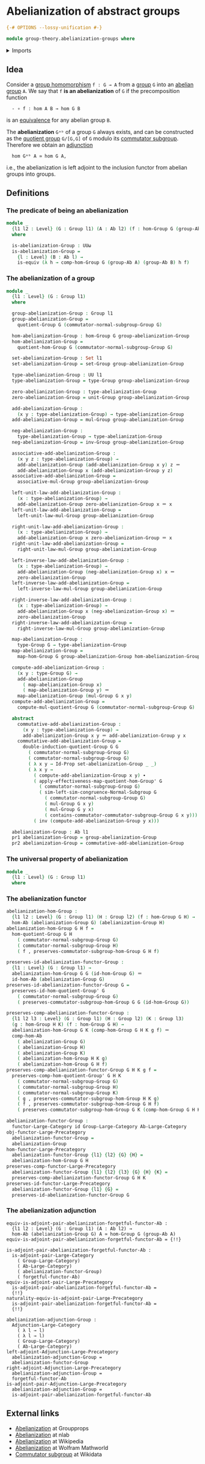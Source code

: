 # Abelianization of abstract groups

```agda
{-# OPTIONS --lossy-unification #-}

module group-theory.abelianization-groups where
```

<details><summary>Imports</summary>

```agda
open import category-theory.adjunctions-large-categories
open import category-theory.adjunctions-large-precategories
open import category-theory.functors-large-categories
open import category-theory.functors-large-precategories

open import foundation.dependent-pair-types
open import foundation.equivalences
open import foundation.function-types
open import foundation.identity-types
open import foundation.set-quotients
open import foundation.sets
open import foundation.universe-levels

open import group-theory.abelian-groups
open import group-theory.category-of-abelian-groups
open import group-theory.category-of-groups
open import group-theory.commutator-subgroups
open import group-theory.functoriality-quotient-groups
open import group-theory.groups
open import group-theory.homomorphisms-abelian-groups
open import group-theory.homomorphisms-groups
open import group-theory.normal-subgroups
open import group-theory.quotient-groups
```

</details>

## Idea

Consider a [group homomorphism](group-theory.homomorphisms-groups.md)
`f : G → A` from a [group](group-theory.groups.md) `G` into an
[abelian group](group-theory.abelian-groups.md) `A`. We say that `f` **is an
abelianization** of `G` if the precomposition function

```text
  - ∘ f : hom A B → hom G B
```

is an [equivalence](foundation-core.equivalences.md) for any abelian group `B`.

The **abelianization** `Gᵃᵇ` of a group `G` always exists, and can be
constructed as the [quotient group](group-theory.quotient-groups.md) `G/[G,G]`
of `G` modulo its [commutator subgroup](group-theory.commutator-subgroups.md).
Therefore we obtain an
[adjunction](category-theory.adjunctions-large-categories.md)

```text
  hom Gᵃᵇ A ≃ hom G A,
```

i.e., the abelianization is left adjoint to the inclusion functor from abelian
groups into groups.

## Definitions

### The predicate of being an abelianization

```agda
module _
  {l1 l2 : Level} (G : Group l1) (A : Ab l2) (f : hom-Group G (group-Ab A))
  where

  is-abelianization-Group : UUω
  is-abelianization-Group =
    {l : Level} (B : Ab l) →
    is-equiv (λ h → comp-hom-Group G (group-Ab A) (group-Ab B) h f)
```

### The abelianization of a group

```agda
module _
  {l1 : Level} (G : Group l1)
  where

  group-abelianization-Group : Group l1
  group-abelianization-Group =
    quotient-Group G (commutator-normal-subgroup-Group G)

  hom-abelianization-Group : hom-Group G group-abelianization-Group
  hom-abelianization-Group =
    quotient-hom-Group G (commutator-normal-subgroup-Group G)

  set-abelianization-Group : Set l1
  set-abelianization-Group = set-Group group-abelianization-Group

  type-abelianization-Group : UU l1
  type-abelianization-Group = type-Group group-abelianization-Group

  zero-abelianization-Group : type-abelianization-Group
  zero-abelianization-Group = unit-Group group-abelianization-Group

  add-abelianization-Group :
    (x y : type-abelianization-Group) → type-abelianization-Group
  add-abelianization-Group = mul-Group group-abelianization-Group

  neg-abelianization-Group :
    type-abelianization-Group → type-abelianization-Group
  neg-abelianization-Group = inv-Group group-abelianization-Group

  associative-add-abelianization-Group :
    (x y z : type-abelianization-Group) →
    add-abelianization-Group (add-abelianization-Group x y) z ＝
    add-abelianization-Group x (add-abelianization-Group y z)
  associative-add-abelianization-Group =
    associative-mul-Group group-abelianization-Group

  left-unit-law-add-abelianization-Group :
    (x : type-abelianization-Group) →
    add-abelianization-Group zero-abelianization-Group x ＝ x
  left-unit-law-add-abelianization-Group =
    left-unit-law-mul-Group group-abelianization-Group

  right-unit-law-add-abelianization-Group :
    (x : type-abelianization-Group) →
    add-abelianization-Group x zero-abelianization-Group ＝ x
  right-unit-law-add-abelianization-Group =
    right-unit-law-mul-Group group-abelianization-Group

  left-inverse-law-add-abelianization-Group :
    (x : type-abelianization-Group) →
    add-abelianization-Group (neg-abelianization-Group x) x ＝
    zero-abelianization-Group
  left-inverse-law-add-abelianization-Group =
    left-inverse-law-mul-Group group-abelianization-Group

  right-inverse-law-add-abelianization-Group :
    (x : type-abelianization-Group) →
    add-abelianization-Group x (neg-abelianization-Group x) ＝
    zero-abelianization-Group
  right-inverse-law-add-abelianization-Group =
    right-inverse-law-mul-Group group-abelianization-Group

  map-abelianization-Group :
    type-Group G → type-abelianization-Group
  map-abelianization-Group =
    map-hom-Group G group-abelianization-Group hom-abelianization-Group

  compute-add-abelianization-Group :
    (x y : type-Group G) →
    add-abelianization-Group
      ( map-abelianization-Group x)
      ( map-abelianization-Group y) ＝
    map-abelianization-Group (mul-Group G x y)
  compute-add-abelianization-Group =
    compute-mul-quotient-Group G (commutator-normal-subgroup-Group G)

  abstract
    commutative-add-abelianization-Group :
      (x y : type-abelianization-Group) →
      add-abelianization-Group x y ＝ add-abelianization-Group y x
    commutative-add-abelianization-Group =
      double-induction-quotient-Group G G
        ( commutator-normal-subgroup-Group G)
        ( commutator-normal-subgroup-Group G)
        ( λ x y → Id-Prop set-abelianization-Group _ _)
        ( λ x y →
          ( compute-add-abelianization-Group x y) ∙
          ( apply-effectiveness-map-quotient-hom-Group' G
            ( commutator-normal-subgroup-Group G)
            ( sim-left-sim-congruence-Normal-Subgroup G
              ( commutator-normal-subgroup-Group G)
              ( mul-Group G x y)
              ( mul-Group G y x)
              ( contains-commutator-commutator-subgroup-Group G x y))) ∙
          ( inv (compute-add-abelianization-Group y x)))

  abelianization-Group : Ab l1
  pr1 abelianization-Group = group-abelianization-Group
  pr2 abelianization-Group = commutative-add-abelianization-Group
```

### The universal property of abelianization

```agda
module _
  {l1 : Level} (G : Group l1)
  where
```

### The abelianization functor

```agda
abelianization-hom-Group :
  {l1 l2 : Level} (G : Group l1) (H : Group l2) (f : hom-Group G H) →
  hom-Ab (abelianization-Group G) (abelianization-Group H)
abelianization-hom-Group G H f =
  hom-quotient-Group G H
    ( commutator-normal-subgroup-Group G)
    ( commutator-normal-subgroup-Group H)
    ( f , preserves-commutator-subgroup-hom-Group G H f)

preserves-id-abelianization-functor-Group :
  {l1 : Level} (G : Group l1) →
  abelianization-hom-Group G G (id-hom-Group G) ＝
  id-hom-Ab (abelianization-Group G)
preserves-id-abelianization-functor-Group G =
  preserves-id-hom-quotient-Group' G
    ( commutator-normal-subgroup-Group G)
    ( preserves-commutator-subgroup-hom-Group G G (id-hom-Group G))

preserves-comp-abelianization-functor-Group :
  {l1 l2 l3 : Level} (G : Group l1) (H : Group l2) (K : Group l3)
  (g : hom-Group H K) (f : hom-Group G H) →
  abelianization-hom-Group G K (comp-hom-Group G H K g f) ＝
  comp-hom-Ab
    ( abelianization-Group G)
    ( abelianization-Group H)
    ( abelianization-Group K)
    ( abelianization-hom-Group H K g)
    ( abelianization-hom-Group G H f)
preserves-comp-abelianization-functor-Group G H K g f =
  preserves-comp-hom-quotient-Group' G H K
    ( commutator-normal-subgroup-Group G)
    ( commutator-normal-subgroup-Group H)
    ( commutator-normal-subgroup-Group K)
    ( g , preserves-commutator-subgroup-hom-Group H K g)
    ( f , preserves-commutator-subgroup-hom-Group G H f)
    ( preserves-commutator-subgroup-hom-Group G K (comp-hom-Group G H K g f))

abelianization-functor-Group :
  functor-Large-Category id Group-Large-Category Ab-Large-Category
obj-functor-Large-Precategory
  abelianization-functor-Group =
  abelianization-Group
hom-functor-Large-Precategory
  abelianization-functor-Group {l1} {l2} {G} {H} =
  abelianization-hom-Group G H
preserves-comp-functor-Large-Precategory
  abelianization-functor-Group {l1} {l2} {l3} {G} {H} {K} =
  preserves-comp-abelianization-functor-Group G H K
preserves-id-functor-Large-Precategory
  abelianization-functor-Group {l1} {G} =
  preserves-id-abelianization-functor-Group G
```

### The abelianization adjunction

```text
equiv-is-adjoint-pair-abelianization-forgetful-functor-Ab :
  {l1 l2 : Level} (G : Group l1) (A : Ab l2) →
  hom-Ab (abelianization-Group G) A ≃ hom-Group G (group-Ab A)
equiv-is-adjoint-pair-abelianization-forgetful-functor-Ab = {!!}

is-adjoint-pair-abelianization-forgetful-functor-Ab :
  is-adjoint-pair-Large-Category
    ( Group-Large-Category)
    ( Ab-Large-Category)
    ( abelianization-functor-Group)
    ( forgetful-functor-Ab)
equiv-is-adjoint-pair-Large-Precategory
  is-adjoint-pair-abelianization-forgetful-functor-Ab =
  {!!}
naturality-equiv-is-adjoint-pair-Large-Precategory
  is-adjoint-pair-abelianization-forgetful-functor-Ab =
  {!!}

abelianization-adjunction-Group :
  Adjunction-Large-Category
    ( λ l → l)
    ( λ l → l)
    ( Group-Large-Category)
    ( Ab-Large-Category)
left-adjoint-Adjunction-Large-Precategory
  abelianization-adjunction-Group =
  abelianization-functor-Group
right-adjoint-Adjunction-Large-Precategory
  abelianization-adjunction-Group =
  forgetful-functor-Ab
is-adjoint-pair-Adjunction-Large-Precategory
  abelianization-adjunction-Group =
  is-adjoint-pair-abelianization-forgetful-functor-Ab
```

## External links

- [Abelianization](https://groupprops.subwiki.org/wiki/Abelianization) at
  Groupprops
- [Abelianization](https://ncatlab.org/nlab/show/abelianization) at nlab
- [Abelianization](https://en.wikipedia.org/wiki/Commutator_subgroup#Abelianization)
  at Wikipedia
- [Abelianization](https://mathworld.wolfram.com/Abelianization.html) at Wolfram
  Mathworld
- [Commutator subgroup](https://www.wikidata.org/entity/Q522216) at Wikidata
